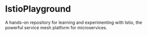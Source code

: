 # IstioPlayground
A hands-on repository for learning and experimenting with Istio, the powerful service mesh platform for microservices.
